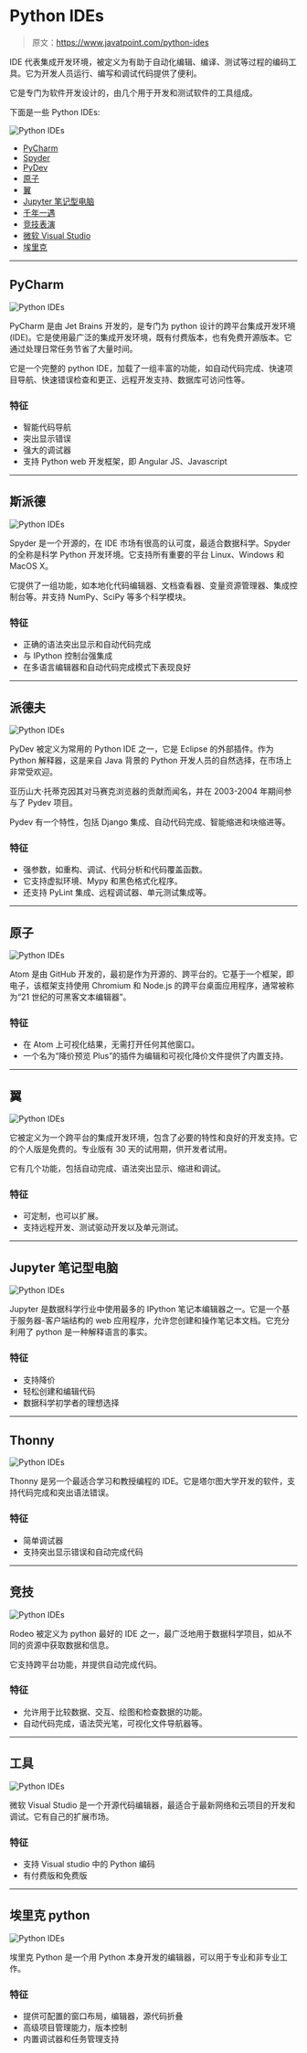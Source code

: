# Python IDEs

> 原文：<https://www.javatpoint.com/python-ides>

IDE 代表集成开发环境，被定义为有助于自动化编辑、编译、测试等过程的编码工具。它为开发人员运行、编写和调试代码提供了便利。

它是专门为软件开发设计的，由几个用于开发和测试软件的工具组成。

下面是一些 Python IDEs:

![Python IDEs](img/094974d0a611ec672b8d50869cf4148c.png)

*   [PyCharm](#PyCharm)
*   [Spyder](#Spyder)
*   [PyDev](#PyDev)
*   [原子](#Atom)
*   [翼](#Wing)
*   [Jupyter 笔记型电脑](#JupyterNotebook)
*   [千年一遇](#Thonny)
*   [竞技表演](#Rodeo)
*   [微软 Visual Studio](#MicrosoftVisualStudio)
*   [埃里克](#Eric)

* * *

## PyCharm

![Python IDEs](img/7bb30f1968c17092dd5782491076c1e8.png)

PyCharm 是由 Jet Brains 开发的，是专门为 python 设计的跨平台集成开发环境(IDE)。它是使用最广泛的集成开发环境，既有付费版本，也有免费开源版本。它通过处理日常任务节省了大量时间。

它是一个完整的 python IDE，加载了一组丰富的功能，如自动代码完成、快速项目导航、快速错误检查和更正、远程开发支持、数据库可访问性等。

### 特征

*   智能代码导航
*   突出显示错误
*   强大的调试器
*   支持 Python web 开发框架，即 Angular JS、Javascript

* * *

## 斯派德

![Python IDEs](img/bad3ebde12aa1e1547b509c9655d76be.png)

Spyder 是一个开源的，在 IDE 市场有很高的认可度，最适合数据科学。Spyder 的全称是科学 Python 开发环境。它支持所有重要的平台 Linux、Windows 和 MacOS X。

它提供了一组功能，如本地化代码编辑器、文档查看器、变量资源管理器、集成控制台等。并支持 NumPy、SciPy 等多个科学模块。

### 特征

*   正确的语法突出显示和自动代码完成
*   与 IPython 控制台强集成
*   在多语言编辑器和自动代码完成模式下表现良好

* * *

## 派德夫

![Python IDEs](img/6e6e428531213227ebb73925231342b4.png)

PyDev 被定义为常用的 Python IDE 之一，它是 Eclipse 的外部插件。作为 Python 解释器，这是来自 Java 背景的 Python 开发人员的自然选择，在市场上非常受欢迎。

亚历山大·托蒂克因其对马赛克浏览器的贡献而闻名，并在 2003-2004 年期间参与了 Pydev 项目。

Pydev 有一个特性，包括 Django 集成、自动代码完成、智能缩进和块缩进等。

### 特征

*   强参数，如重构、调试、代码分析和代码覆盖函数。
*   它支持虚拟环境、Mypy 和黑色格式化程序。
*   还支持 PyLint 集成、远程调试器、单元测试集成等。

* * *

## 原子

![Python IDEs](img/9ff16f04b4eecdf4fdbe0e3256ff0829.png)

Atom 是由 GitHub 开发的，最初是作为开源的、跨平台的。它基于一个框架，即电子，该框架支持使用 Chromium 和 Node.js 的跨平台桌面应用程序，通常被称为“21 世纪的可黑客文本编辑器”。

### 特征

*   在 Atom 上可视化结果，无需打开任何其他窗口。
*   一个名为“降价预览 Plus”的插件为编辑和可视化降价文件提供了内置支持。

* * *

## 翼

![Python IDEs](img/a1102eb4ab679ff748038e2638437c8b.png)

它被定义为一个跨平台的集成开发环境，包含了必要的特性和良好的开发支持。它的个人版是免费的。专业版有 30 天的试用期，供开发者试用。

它有几个功能，包括自动完成、语法突出显示、缩进和调试。

### 特征

*   可定制，也可以扩展。
*   支持远程开发、测试驱动开发以及单元测试。

* * *

## Jupyter 笔记型电脑

![Python IDEs](img/4e74b85a3e93c2953cfcbadce99785c0.png)

Jupyter 是数据科学行业中使用最多的 IPython 笔记本编辑器之一。它是一个基于服务器-客户端结构的 web 应用程序，允许您创建和操作笔记本文档。它充分利用了 python 是一种解释语言的事实。

### 特征

*   支持降价
*   轻松创建和编辑代码
*   数据科学初学者的理想选择

* * *

## Thonny

![Python IDEs](img/135f1614e3a2795eb4d3e2d1e2781bfd.png)

Thonny 是另一个最适合学习和教授编程的 IDE。它是塔尔图大学开发的软件，支持代码完成和突出语法错误。

### 特征

*   简单调试器
*   支持突出显示错误和自动完成代码

* * *

## 竞技

![Python IDEs](img/97c895267f367e0483789ac702a09166.png)

Rodeo 被定义为 python 最好的 IDE 之一，最广泛地用于数据科学项目，如从不同的资源中获取数据和信息。

它支持跨平台功能，并提供自动完成代码。

### 特征

*   允许用于比较数据、交互、绘图和检查数据的功能。
*   自动代码完成，语法荧光笔，可视化文件导航器等。

* * *

## 工具

![Python IDEs](img/be833facb4d17ffa7da6e59497da072d.png)

微软 Visual Studio 是一个开源代码编辑器，最适合于最新网络和云项目的开发和调试。它有自己的扩展市场。

### 特征

*   支持 Visual studio 中的 Python 编码
*   有付费版和免费版

* * *

## 埃里克 python

![Python IDEs](img/6d5dd603b1d2da6f401a51eca4b3a140.png)

埃里克 Python 是一个用 Python 本身开发的编辑器，可以用于专业和非专业工作。

### 特征

*   提供可配置的窗口布局，编辑器，源代码折叠
*   高级项目管理能力，版本控制
*   内置调试器和任务管理支持